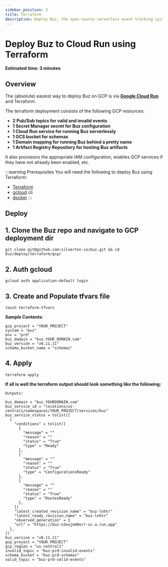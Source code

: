 ```yaml
---
sidebar_position: 2
title: Terraform
description: Deploy Buz, the open-source serverless event tracking system, to production in 3 minutes using Terraform.
---
```



# Deploy Buz to Cloud Run using Terraform

**Estimated time: 3 minutes**

## Overview

The (absolute) easiest way to deploy Buz on GCP is via **[Google Cloud Run](https://cloud.google.com/run)** and Terraform.

The terraform deployment consists of the following GCP resources:

* **2 Pub/Sub topics for valid and invalid events**
* **1 Secret Manager secret for Buz configuration**
* **1 Cloud Run service for running Buz serverlessly**
* **1 GCS bucket for schemas**
* **1 Domain mapping for running Buz behind a pretty name**
* **1 Artifact Registry Repository for hosting Buz artifacts**

It also provisions the appropriate IAM configuration, enables GCP services if they have not already been enabled, etc.


:::warning Prerequisites
You will need the following to deploy Buz using Terraform:
- [Terraform](https://www.terraform.io/downloads)
- [gcloud](https://cloud.google.com/sdk/gcloud) cli
- [docker](https://www.docker.com/)
:::

## Deploy

## 1. Clone the Buz repo and navigate to GCP deployment dir

```
git clone git@github.com:silverton-io/buz.git && cd buz/deploy/terraform/gcp/
```

## 2. Auth gcloud

```
gcloud auth application-default login
```

## 3. Create and Populate tfvars file


```
touch terraform.tfvars
```

**Sample Contents:**

```
gcp_project = "YOUR_PROJECT"
system = "buz"
env = "prd"
buz_domain = "buz.YOUR_DOMAIN.com"
buz_version = "v0.11.11"
schema_bucket_name = "schemas"
```


## 4. Apply
```
terraform apply
```

**If all is well the terraform output should look something like the following:**

```
Outputs:

buz_domain = "buz.YOURDOMAIN.com"
buz_service_id = "locations/us-central1/namespaces/YOUR_PROJECT/services/buz"
buz_service_status = tolist([
  {
    "conditions" = tolist([
      {
        "message" = ""
        "reason" = ""
        "status" = "True"
        "type" = "Ready"
      },
      {
        "message" = ""
        "reason" = ""
        "status" = "True"
        "type" = "ConfigurationsReady"
      },
      {
        "message" = ""
        "reason" = ""
        "status" = "True"
        "type" = "RoutesReady"
      },
    ])
    "latest_created_revision_name" = "buz-lnhtr"
    "latest_ready_revision_name" = "buz-lnhtr"
    "observed_generation" = 1
    "url" = "https://buz-n3oujm40err-uc.a.run.app"
  },
])
buz_version = "v0.11.11"
gcp_project = "YOUR_PROJECT"
gcp_region = "us-central1"
invalid_topic = "buz-prd-invalid-events"
schema_bucket = "buz-prd-schemas"
valid_topic = "buz-prd-valid-events"
```